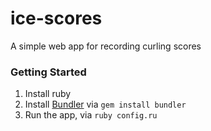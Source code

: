 ice-scores
==========

A simple web app for recording curling scores


### Getting Started

1. Install ruby
2. Install [Bundler](http://bundler.io) via `gem install bundler`
3. Run the app, via `ruby config.ru`
